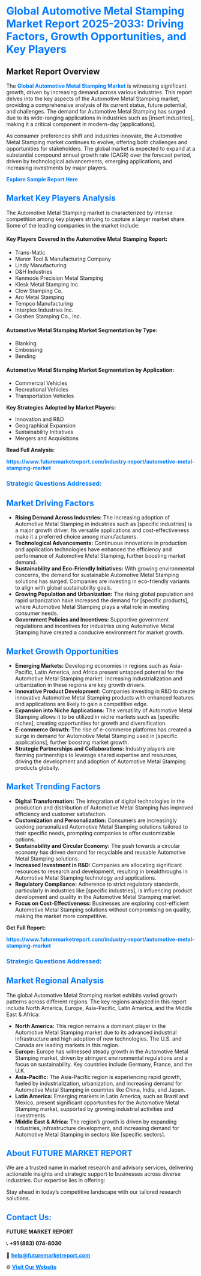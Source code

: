 <h1 style="color: #007BFF;">Global Automotive Metal Stamping Market Report 2025-2033: Driving Factors, Growth Opportunities, and Key Players</h1>

<section id="overview">
<h2>Market Report Overview</h2>
<p>The <a href="https://www.futuremarketreport.com/industry-report/automotive-metal-stamping-market" style="color: #007BFF; text-decoration: none;"><strong>Global Automotive Metal Stamping Market</strong></a> is witnessing significant growth, driven by increasing demand across various industries. This report delves into the key aspects of the Automotive Metal Stamping market, providing a comprehensive analysis of its current status, future potential, and challenges. The demand for Automotive Metal Stamping has surged due to its wide-ranging applications in industries such as [insert industries], making it a critical component in modern-day [applications].</p>
<p>As consumer preferences shift and industries innovate, the Automotive Metal Stamping market continues to evolve, offering both challenges and opportunities for stakeholders. The global market is expected to expand at a substantial compound annual growth rate (CAGR) over the forecast period, driven by technological advancements, emerging applications, and increasing investments by major players.</p>
</section>

<section id="overview">
<p><a href="https://www.futuremarketreport.com/request-sample/reportId=62475" style="color: #007BFF; text-decoration: none;"><strong>Explore Sample Report Here</strong></a></p>
</section>

<section id="key-players">
<h2 style="color: #007BFF;">Market Key Players Analysis</h2>
<p>The Automotive Metal Stamping market is characterized by intense competition among key players striving to capture a larger market share. Some of the leading companies in the market include:</p>
<h4>Key Players Covered in the Automotive Metal Stamping Report:</h4>
<ul><li>Trans-Matic</li><li>Manor Tool &amp; Manufacturing Company</li><li>Lindy Manufacturing</li><li>D&amp;H Industries</li><li>Kenmode Precision Metal Stamping</li><li>Klesk Metal Stamping Inc.</li><li>Clow Stamping Co.</li><li>Aro Metal Stamping</li><li>Tempco Manufacturing</li><li>Interplex Industries Inc.</li><li>Goshen Stamping Co., Inc.</li></ul>
<h4>Automotive Metal Stamping Market Segmentation by Type:</h4>
<ul><li>Blanking</li><li>Embossing</li><li>Bending</li></ul>

<h4>Automotive Metal Stamping Market Segmentation by Application:</h4>
<ul><li>Commercial Vehicles</li><li>Recreational Vehicles</li><li>Transportation Vehicles</li></ul>
<p><strong>Key Strategies Adopted by Market Players:</strong></p>
<ul>
<li>Innovation and R&D</li>
<li>Geographical Expansion</li>
<li>Sustainability Initiatives</li>
<li>Mergers and Acquisitions</li>
</ul>
</section>

<section>
<p><strong>Read Full Analysis: </strong></p><a href="https://www.futuremarketreport.com/industry-report/automotive-metal-stamping-market" style="color: #007BFF; text-decoration: none;"><strong>https://www.futuremarketreport.com/industry-report/automotive-metal-stamping-market</strong></a>
<h3 style="color: #007BFF;">Strategic Questions Addressed:</h3>
</section>

<section id="driving-factors">
<h2 style="color: #007BFF;">Market Driving Factors</h2>
<ul>
<li><strong>Rising Demand Across Industries:</strong> The increasing adoption of Automotive Metal Stamping in industries such as [specific industries] is a major growth driver. Its versatile applications and cost-effectiveness make it a preferred choice among manufacturers.</li>
<li><strong>Technological Advancements:</strong> Continuous innovations in production and application technologies have enhanced the efficiency and performance of Automotive Metal Stamping, further boosting market demand.</li>
<li><strong>Sustainability and Eco-Friendly Initiatives:</strong> With growing environmental concerns, the demand for sustainable Automotive Metal Stamping solutions has surged. Companies are investing in eco-friendly variants to align with global sustainability goals.</li>
<li><strong>Growing Population and Urbanization:</strong> The rising global population and rapid urbanization have increased the demand for [specific products], where Automotive Metal Stamping plays a vital role in meeting consumer needs.</li>
<li><strong>Government Policies and Incentives:</strong> Supportive government regulations and incentives for industries using Automotive Metal Stamping have created a conducive environment for market growth.</li>
</ul>
</section>

<section id="growth-opportunities">
<h2 style="color: #007BFF;">Market Growth Opportunities</h2>
<ul>
<li><strong>Emerging Markets:</strong> Developing economies in regions such as Asia-Pacific, Latin America, and Africa present untapped potential for the Automotive Metal Stamping market. Increasing industrialization and urbanization in these regions are key growth drivers.</li>
<li><strong>Innovative Product Development:</strong> Companies investing in R&D to create innovative Automotive Metal Stamping products with enhanced features and applications are likely to gain a competitive edge.</li>
<li><strong>Expansion into Niche Applications:</strong> The versatility of Automotive Metal Stamping allows it to be utilized in niche markets such as [specific niches], creating opportunities for growth and diversification.</li>
<li><strong>E-commerce Growth:</strong> The rise of e-commerce platforms has created a surge in demand for Automotive Metal Stamping used in [specific applications], further boosting market growth.</li>
<li><strong>Strategic Partnerships and Collaborations:</strong> Industry players are forming partnerships to leverage shared expertise and resources, driving the development and adoption of Automotive Metal Stamping products globally.</li>
</ul>
</section>

<section id="trending-factors">
<h2 style="color: #007BFF;">Market Trending Factors</h2>
<ul>
<li><strong>Digital Transformation:</strong> The integration of digital technologies in the production and distribution of Automotive Metal Stamping has improved efficiency and customer satisfaction.</li>
<li><strong>Customization and Personalization:</strong> Consumers are increasingly seeking personalized Automotive Metal Stamping solutions tailored to their specific needs, prompting companies to offer customizable options.</li>
<li><strong>Sustainability and Circular Economy:</strong> The push towards a circular economy has driven demand for recyclable and reusable Automotive Metal Stamping solutions.</li>
<li><strong>Increased Investment in R&D:</strong> Companies are allocating significant resources to research and development, resulting in breakthroughs in Automotive Metal Stamping technology and applications.</li>
<li><strong>Regulatory Compliance:</strong> Adherence to strict regulatory standards, particularly in industries like [specific industries], is influencing product development and quality in the Automotive Metal Stamping market.</li>
<li><strong>Focus on Cost-Effectiveness:</strong> Businesses are exploring cost-efficient Automotive Metal Stamping solutions without compromising on quality, making the market more competitive.</li>
</ul>
</section>

<section>
<p><strong>Get Full Report: </strong></p><a href="https://www.futuremarketreport.com/industry-report/automotive-metal-stamping-market" style="color: #007BFF; text-decoration: none;"><strong>https://www.futuremarketreport.com/industry-report/automotive-metal-stamping-market</strong></a>
<h3 style="color: #007BFF;">Strategic Questions Addressed:</h3>
</section>


<section id="regional-analysis">
<h2 style="color: #007BFF;">Market Regional Analysis</h2>
<p>The global Automotive Metal Stamping market exhibits varied growth patterns across different regions. The key regions analyzed in this report include North America, Europe, Asia-Pacific, Latin America, and the Middle East & Africa:</p>
<ul>
<li><strong>North America:</strong> This region remains a dominant player in the Automotive Metal Stamping market due to its advanced industrial infrastructure and high adoption of new technologies. The U.S. and Canada are leading markets in this region.</li>
<li><strong>Europe:</strong> Europe has witnessed steady growth in the Automotive Metal Stamping market, driven by stringent environmental regulations and a focus on sustainability. Key countries include Germany, France, and the U.K.</li>
<li><strong>Asia-Pacific:</strong> The Asia-Pacific region is experiencing rapid growth, fueled by industrialization, urbanization, and increasing demand for Automotive Metal Stamping in countries like China, India, and Japan.</li>
<li><strong>Latin America:</strong> Emerging markets in Latin America, such as Brazil and Mexico, present significant opportunities for the Automotive Metal Stamping market, supported by growing industrial activities and investments.</li>
<li><strong>Middle East & Africa:</strong> The region’s growth is driven by expanding industries, infrastructure development, and increasing demand for Automotive Metal Stamping in sectors like [specific sectors].</li>
</ul>
</section>

<footer>
<h2 style="color: #007BFF;">About FUTURE MARKET REPORT</h2>
<p>We are a trusted name in market research and advisory services, delivering actionable insights and strategic support to businesses across diverse industries. Our expertise lies in offering:</p>

<p>Stay ahead in today’s competitive landscape with our tailored research solutions.</p>

<h2 style="color: #007BFF;">Contact Us:</h2>
<p><strong>FUTURE MARKET REPORT</strong></p>
<p>📞 <strong>+91 (883) 074-8030</strong></p>
<p>📧 <strong><a href="mailto:help@futuremarketreport.com" style="color: #007BFF;">help@futuremarketreport.com</a></strong></p>
<p>🌐 <strong><a href="https://www.futuremarketreport.com/" style="color: #007BFF;">Visit Our Website</a></strong></p>
</footer>